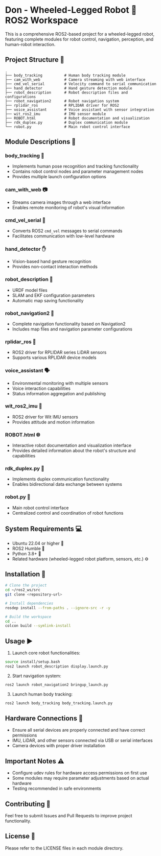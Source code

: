 # Don - Wheeled-Legged Robot 🤖 ROS2 Workspace

This is a comprehensive ROS2-based project for a wheeled-legged robot, featuring complete modules for robot control, navigation, perception, and human-robot interaction.

## Project Structure 📁

```
.
├── body_tracking          # Human body tracking module
├── cam_with_web           # Camera streaming with web interface
├── cmd_vel_serial         # Velocity command to serial communication
├── hand_detector          # Hand gesture detection module
├── robot_description      # Robot description files and configurations
├── robot_navigation2      # Robot navigation system
├── rplidar_ros            # RPLIDAR driver for ROS2
├── voice_assistant        # Voice assistant with sensor integration
├── wit_ros2_imu           # IMU sensor module
├── ROBOT.html             # Robot documentation and visualization
├── rdk_duplex.py          # Duplex communication module
└── robot.py               # Main robot control interface
```

## Module Descriptions 🧩

### body_tracking 🎯
- Implements human pose recognition and tracking functionality
- Contains robot control nodes and parameter management nodes
- Provides multiple launch configuration options

### cam_with_web 📷
- Streams camera images through a web interface
- Enables remote monitoring of robot's visual information

### cmd_vel_serial 🔄
- Converts ROS2 `cmd_vel` messages to serial commands
- Facilitates communication with low-level hardware

### hand_detector ✋
- Vision-based hand gesture recognition
- Provides non-contact interaction methods

### robot_description 📐
- URDF model files
- SLAM and EKF configuration parameters
- Automatic map saving functionality

### robot_navigation2 🧭
- Complete navigation functionality based on Navigation2
- Includes map files and navigation parameter configurations

### rplidar_ros 📡
- ROS2 driver for RPLIDAR series LiDAR sensors
- Supports various RPLIDAR device models

### voice_assistant 🗣️
- Environmental monitoring with multiple sensors
- Voice interaction capabilities
- Status information aggregation and publishing

### wit_ros2_imu 🧭
- ROS2 driver for Wit IMU sensors
- Provides attitude and motion information

### ROBOT.html 🌐
- Interactive robot documentation and visualization interface
- Provides detailed information about the robot's structure and capabilities

### rdk_duplex.py 🔗
- Implements duplex communication functionality
- Enables bidirectional data exchange between systems

### robot.py 🤖
- Main robot control interface
- Centralized control and coordination of robot functions
## System Requirements 💻

- Ubuntu 22.04 or higher 🐧
- ROS2 Humble 🤖
- Python 3.8+ 🐍
- Related hardware (wheeled-legged robot platform, sensors, etc.) ⚙️

## Installation 🔧

```bash
# Clone the project
cd ~/ros2_ws/src
git clone <repository-url>

# Install dependencies
rosdep install --from-paths . --ignore-src -r -y

# Build the workspace
cd ..
colcon build --symlink-install
```

## Usage ▶️

1. Launch core robot functionalities:
```bash
source install/setup.bash
ros2 launch robot_description display.launch.py
```

2. Start navigation system:
```bash
ros2 launch robot_navigation2 bringup_launch.py
```

3. Launch human body tracking:
```bash
ros2 launch body_tracking body_tracking.launch.py
```

## Hardware Connections 🔌

- Ensure all serial devices are properly connected and have correct permissions
- IMU, LiDAR, and other sensors connected via USB or serial interfaces
- Camera devices with proper driver installation

## Important Notes ⚠️

- Configure udev rules for hardware access permissions on first use
- Some modules may require parameter adjustments based on actual hardware
- Testing recommended in safe environments

## Contributing 🤝

Feel free to submit Issues and Pull Requests to improve project functionality.

## License 📄

Please refer to the LICENSE files in each module directory.
